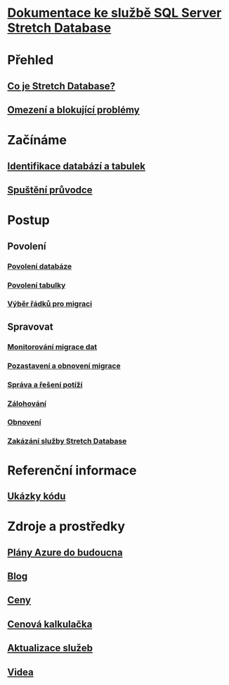 # [Dokumentace ke službě SQL Server Stretch Database](index.md)

# Přehled
## [Co je Stretch Database?](/sql/sql-server/stretch-database/stretch-database)
## [Omezení a blokující problémy](/sql/sql-server/stretch-database/limitations-for-stretch-database)

# Začínáme
## [Identifikace databází a tabulek](/sql/sql-server/stretch-database/stretch-database-databases-and-tables-stretch-database-advisor)
## [Spuštění průvodce](/sql/sql-server/stretch-database/get-started-by-running-the-enable-database-for-stretch-wizard)

# Postup
## Povolení
### [Povolení databáze](/sql/sql-server/stretch-database/enable-stretch-database-for-a-database)
### [Povolení tabulky](/sql/sql-server/stretch-database/enable-stretch-database-for-a-table)
### [Výběr řádků pro migraci](/sql/sql-server/stretch-database/select-rows-to-migrate-by-using-a-filter-function-stretch-database)
## Spravovat
### [Monitorování migrace dat](/sql/sql-server/stretch-database/monitor-and-troubleshoot-data-migration-stretch-database)
### [Pozastavení a obnovení migrace](/sql/sql-server/stretch-database/pause-and-resume-data-migration-stretch-database)
### [Správa a řešení potíží](/sql/sql-server/stretch-database/manage-and-troubleshoot-stretch-database)
### [Zálohování](/sql/sql-server/stretch-database/backup-stretch-enabled-databases-stretch-database)
### [Obnovení](/sql/sql-server/stretch-database/restore-stretch-enabled-databases-stretch-database)
### [Zakázání služby Stretch Database](/sql/sql-server/stretch-database/disable-stretch-database-and-bring-back-remote-data)

# Referenční informace
## [Ukázky kódu](https://azure.microsoft.com/en-us/resources/samples/?service=sql-server-database)

# Zdroje a prostředky
## [Plány Azure do budoucna](https://azure.microsoft.com/roadmap/)
## [Blog](https://blogs.technet.microsoft.com/dataplatforminsider/tag/stretch-database/)
## [Ceny](https://azure.microsoft.com/pricing/details/sql-server-stretch-database/)
## [ Cenová kalkulačka](https://azure.microsoft.com/pricing/calculator/)
## [Aktualizace služeb](https://azure.microsoft.com/updates/?product=sql-server-stretch-database)
## [Videa](https://azure.microsoft.com/documentation/videos/index/?services=sql-server-stretch-database)
